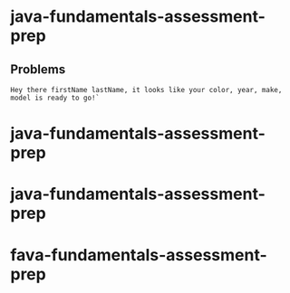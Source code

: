 # java-fundamentals-assessment-prep

## Problems

[//]: # (1a. Make a class called review and create a public static method that takes in a double 
called radius, so that you can find the circumference of a circle. &#40;Circumference Equation: 
C = 2πr&#41;)

[//]: # (1b. make the circumference method work with integers and doubles by using method 
overloading)

[//]: # (2. Create a public static method called `total` with two `double` parameters named 
'bill' and 'tipPercentage'.)

[//]: # (    - Return the final bill &#40;`double`&#41;, including tip. &#40;Equation: 
bill + &#40;&#40;tipPercentage / 100&#41; * bill&#41; = total&#41;)

[//]: # (3. Create a public static method called `even` which takes in an int[] 
and souts out the even numbers)

[//]: # (4. Create a package called **carShop**. Inside **carShop** create a 
new class called **Car**. Make instance fields that can't be accessed outside **Car**.)

[//]: # (   These fields should be of type `String` named `model`, `make`, `color`, 
and an `int` named `year`. Create a constructor that sets the `model`, `make`, `color`, and `year`. Write 
getters and setters for each property.&#40;Remember we can generate these by right clicking -> 'Generate' -> 
Getters and Setters&#41;)

[//]: # (5. Inside **carShop** create another class called **Customer** and make 
instance fields that can't be accessed outside **Customer**,)

[//]: # (   these fields should be string called `firstName` and `lastName`. 
Create a constructor that sets)

[//]: # (   `firstName` and `lastName`. Write getters and setters for each property.)

[//]: # (6. Create an interface named **Describable**)

[//]: # (   -Specify an instance method named `describe` that accepts a String 'details' 
parameters and returns a string)

[//]: # ()
[//]: # (   -Make your *Customer* class implement the *Describable* interface)

[//]: # ()
[//]: # (   -The implementation of the `describe` method on the Customer class should 
return something like the following message:)
      ```
      Hey there firstName lastName, it looks like your color, year, make, model is ready to go!`
      ```

[//]: # (7. Create a **DealershipApp** class, which will contain your main method. 
**This** is where you test the following, not in **Review**)

[//]: # (   -in main&#40;&#41;, you will make new Customer and Car objects, then sout out the 
return of Customer's describe&#40;&#41; implementation.)

# java-fundamentals-assessment-prep
# java-fundamentals-assessment-prep
# fava-fundamentals-assessment-prep

